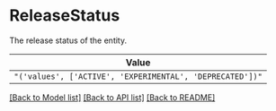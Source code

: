 # ReleaseStatus

The release status of the entity.

| **Value** |
| --------- |
| `"('values', ['ACTIVE', 'EXPERIMENTAL', 'DEPRECATED'])"` |


[[Back to Model list]](../../README.md#models-v2-link) [[Back to API list]](../../README.md#documentation-for-api-endpoints) [[Back to README]](../../README.md)
